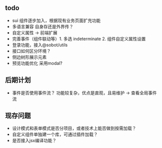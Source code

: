 ## todo

- sui 组件逐步加入，根据现有业务页面扩充功能
- 多语言兼容 自身存还是外界传？
- 自定义属性 -> 前端扩展
- 完善事件（组件联动等）1. 多选 indeterminate 2. 组件自定义属性设置
- 登录功能，接入@sobot/utils
- 接口如何区分环境？
- 侧边树形展示元素
- 预览功能优化 采用modal?

## 后期计划
- 事件是否使用事件流？ 功能较复杂，优点是直观，且易维护 -> 查看全局事件流

## 现存问题
- 设计模式和表单模式是否分项目，或者技术上能否做到按需加载？
- 自定义组件单独建一个库，可通过插件加载？
- 是否接入jsx编译功能？